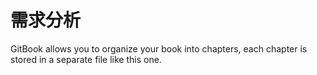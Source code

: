 # 需求分析

GitBook allows you to organize your book into chapters, each chapter is stored in a separate file like this one.

# 



